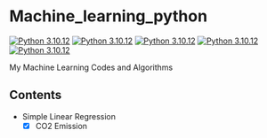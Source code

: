 # Machine_learning_python

[![Python 3.10.12](https://img.shields.io/badge/Python_3.10.12-tested-green)]()
[![Python 3.10.12](https://img.shields.io/badge/NumPy_1.26.2-tested-green)]()
[![Python 3.10.12](https://img.shields.io/badge/pandas_2.1.4-tested-green)]()
[![Python 3.10.12](https://img.shields.io/badge/Matplotlib_3.5.1-tested-green)]()
[![Python 3.10.12](https://img.shields.io/badge/scikit_learn_1.3.2-tested-green)]()

My Machine Learning Codes and Algorithms
## Contents
* Simple Linear Regression
  - [x] CO2 Emission 
